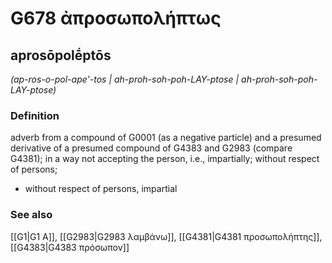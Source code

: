 # G678 ἀπροσωπολήπτως

## aprosōpolḗptōs

_(ap-ros-o-pol-ape'-tos | ah-proh-soh-poh-LAY-ptose | ah-proh-soh-poh-LAY-ptose)_

### Definition

adverb from a compound of G0001 (as a negative particle) and a presumed derivative of a presumed compound of G4383 and G2983 (compare G4381); in a way not accepting the person, i.e., impartially; without respect of persons; 

- without respect of persons, impartial

### See also

[[G1|G1 Α]], [[G2983|G2983 λαμβάνω]], [[G4381|G4381 προσωπολήπτης]], [[G4383|G4383 πρόσωπον]]
